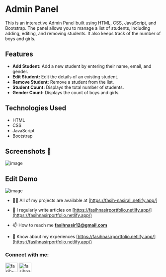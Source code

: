 # Admin Panel

This is an interactive Admin Panel built using HTML, CSS, JavaScript, and Bootstrap. The panel allows you to manage a list of students, including adding, editing, and removing students. It also keeps track of the number of boys and girls.

## Features

- **Add Student:** Add a new student by entering their name, email, and gender.
- **Edit Student:** Edit the details of an existing student.
- **Remove Student:** Remove a student from the list.
- **Student Count:** Displays the total number of students.
- **Gender Count:** Displays the count of boys and girls.

## Technologies Used

- HTML
- CSS
- JavaScript
- Bootstrap
## Screenshots 📸
![image](https://github.com/user-attachments/assets/aef53be6-898a-404b-a535-8e15c3608917)

## Edit Demo
![image](https://github.com/user-attachments/assets/cdf8238f-2bdb-4efd-8f56-34064d119569)


- 👨‍💻 All of my projects are available at [https://fasih-nasirall.netlify.app/]

- 📝 I regularly write articles on [https://fasihnasirportfolio.netlify.app/](https://fasihnasirportfolio.netlify.app/)

- 📫 How to reach me **fasihnasir12@gmail.com**

- 📄 Know about my experiences [https://fasihnasirportfolio.netlify.app/](https://fasihnasirportfolio.netlify.app/)

<h3 align="left">Connect with me:</h3>
<p align="left">
<a href="https://www.linkedin.com/in/fasih-nasir-830959252/" target="blank"><img align="center" src="https://raw.githubusercontent.com/rahuldkjain/github-profile-readme-generator/master/src/images/icons/Social/linked-in-alt.svg" alt="fasih-nasir" height="30" width="40" /></a>
<a href="https://www.facebook.com/profile.php?id=61550661127214&__cft__[0]=AZXhjvf3WTk2ymE3m0SfWANLefMQhtPC-dUiYAgllgPpEtD5IDZ-5olzVV_X2I3tHIC3_nPRlKFwAAzYgkH0Uz7Xm3TmGwHsUUWF9MGbo1D64JfpL6_NaA22nqgxLDE7tYGkUZwRaQItx4eQAW09B08CgUzgQrZm3-9_7N6fTTHocl3wb_4i1QsqIWlx-6nayx0&__tn__=-]C%2CP-R" target="blank"><img align="center" src="https://raw.githubusercontent.com/rahuldkjain/github-profile-readme-generator/master/src/images/icons/Social/facebook.svg" alt="fasihnasir" height="30" width="40" /></a>
</p>

